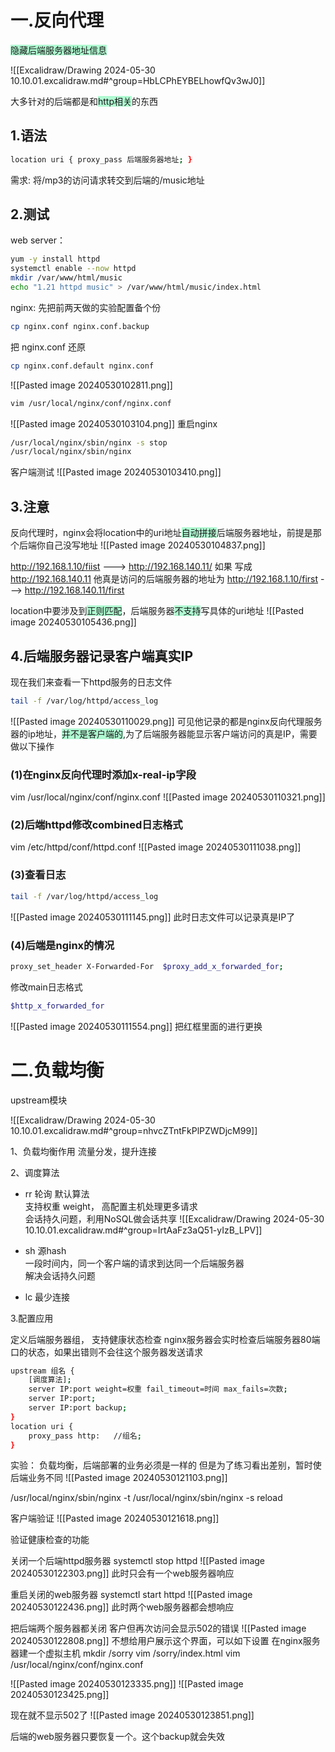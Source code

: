 # 一.反向代理

<span style="background:#affad1">隐藏后端服务器地址信息</span>

![[Excalidraw/Drawing 2024-05-30 10.10.01.excalidraw.md#^group=HbLCPhEYBELhowfQv3wJ0]]

大多针对的后端都是和<span style="background:#affad1">http相关</span>的东西

## 1.语法
```bash
location uri { proxy_pass 后端服务器地址; }
```

需求: 将/mp3的访问请求转交到后端的/music地址

## 2.测试

web server：
```bash
yum -y install httpd
systemctl enable --now httpd
mkdir /var/www/html/music
echo "1.21 httpd music" > /var/www/html/music/index.html
```

nginx:
先把前两天做的实验配置备个份
```bash
cp nginx.conf nginx.conf.backup
```
把 nginx.conf 还原
```bash
cp nginx.conf.default nginx.conf
```
![[Pasted image 20240530102811.png]]
```bash
vim /usr/local/nginx/conf/nginx.conf
```
![[Pasted image 20240530103104.png]]
重启nginx
```bash
/usr/local/nginx/sbin/nginx -s stop
/usr/local/nginx/sbin/nginx
```

客户端测试
![[Pasted image 20240530103410.png]]

## 3.注意
反向代理时，nginx会将location中的uri地址<span style="background:#affad1">自动拼接</span>后端服务器地址，前提是那个后端你自己没写地址
![[Pasted image 20240530104837.png]]

http://192.168.1.10/fiist --->  http://192.168.140.11/
如果 写成 http://192.168.140.11 他真是访问的后端服务器的地址为
http://192.168.1.10/first --->  http://192.168.140.11/first 

location中要涉及到<span style="background:#affad1">正则匹配</span>，后端服务器<span style="background:#affad1">不支持</span>写具体的uri地址
![[Pasted image 20240530105436.png]]



## 4.后端服务器记录客户端真实IP

现在我们来查看一下httpd服务的日志文件
```bash
tail -f /var/log/httpd/access_log
```
![[Pasted image 20240530110029.png]]
可见他记录的都是nginx反向代理服务器的ip地址，<span style="background:#affad1">并不是客户端的</span>,为了后端服务器能显示客户端访问的真是IP，需要做以下操作

### (1)在nginx反向代理时添加x-real-ip字段

vim /usr/local/nginx/conf/nginx.conf
![[Pasted image 20240530110321.png]]
### (2)后端httpd修改combined日志格式
vim /etc/httpd/conf/httpd.conf
![[Pasted image 20240530111038.png]]


### (3)查看日志
```bash
tail -f /var/log/httpd/access_log
```
![[Pasted image 20240530111145.png]]
此时日志文件可以记录真是IP了
### (4)后端是nginx的情况

```bash
proxy_set_header X-Forwarded-For  $proxy_add_x_forwarded_for;
```

修改main日志格式
```bash
$http_x_forwarded_for
```
![[Pasted image 20240530111554.png]]
把红框里面的进行更换



# 二.负载均衡

upstream模块

![[Excalidraw/Drawing 2024-05-30 10.10.01.excalidraw.md#^group=nhvcZTntFkPlPZWDjcM99]]



1、负载均衡作用
流量分发，提升连接

2、调度算法
- rr 轮询 默认算法  
    支持权重 weight， 高配置主机处理更多请求  
    会话持久问题，利用NoSQL做会话共享
    ![[Excalidraw/Drawing 2024-05-30 10.10.01.excalidraw.md#^group=IrtAaFz3aQ51-yIzB_LPV]]
    
- sh 源hash  
    一段时间内，同一个客户端的请求到达同一个后端服务器  
    解决会话持久问题
- lc 最少连接

3.配置应用

定义后端服务器组， 支持健康状态检查
nginx服务器会实时检查后端服务器80端口的状态，如果出错则不会往这个服务器发送请求
```bash
upstream 组名 {
	[调度算法];
	server IP:port weight=权重 fail_timeout=时间 max_fails=次数;
	server IP:port;
	server IP:port backup;
}
location uri {
	proxy_pass http:   //组名;
}
```

实验：
负载均衡，后端部署的业务必须是一样的
但是为了练习看出差别，暂时使后端业务不同
![[Pasted image 20240530121103.png]]

/usr/local/nginx/sbin/nginx -t
/usr/local/nginx/sbin/nginx -s reload

客户端验证
![[Pasted image 20240530121618.png]]

验证健康检查的功能

关闭一个后端httpd服务器
systemctl stop httpd
![[Pasted image 20240530122303.png]]
此时只会有一个web服务器响应

重启关闭的web服务器
systemctl start httpd
![[Pasted image 20240530122436.png]]
此时两个web服务器都会想响应

把后端两个服务器都关闭
客户但再次访问会显示502的错误
![[Pasted image 20240530122808.png]]
不想给用户展示这个界面，可以如下设置
在nginx服务器建一个虚拟主机
mkdir /sorry
vim  /sorry/index.html
vim /usr/local/nginx/conf/nginx.conf

![[Pasted image 20240530123335.png]]
![[Pasted image 20240530123425.png]]

现在就不显示502了
![[Pasted image 20240530123851.png]]

后端的web服务器只要恢复一个。这个backup就会失效







